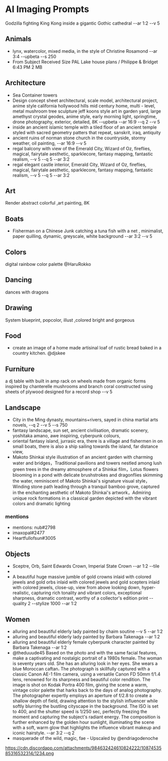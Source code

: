 # AI Imaging Prompts

Godzilla fighting King Kong inside a gigantic Gothic cathedral --ar 1:2 --v 5
## Animals

*  lynx, watercolor, mixed media, in the style of Christine Rosamond --ar 3:4 --upbeta --s 250
* From	Subject	Received	Size
PAL	Lake house plans / Philippe & Bridget	6:43 PM	2 MB

## Architecture

* Sea Container towers
* Design concept sheet architectural, scale model, architectural project, anime style california hollywood hills mid century home, multi - level, metal mushroom tree sculpture jeff koons style art in garden yard, large amethyst crystal geodes, anime style, early morning light, springtime, drone photography, exterior, detailed, 8K --upbeta --ar 16:9 --q 2 --v 5
* inside an ancient islamic temple with a tiled floor of an ancient temple styled with sacred geometry patters that repeat, sanskrit, iraq, antiquity
* ancient ruins of norman stone church in the countryside, stormy weather, oil painting, --ar 16:9 --v 5
* regal balcony with view of the Emerald City, Wizard of Oz, fireflies, magical, fairytale aesthetic, sparklecore, fantasy mapping, fantastic realism, --v 5 --q 5 --ar 3:2
* regal elegant castle interior, Emerald City, Wizard of Oz, fireflies, magical, fairytale aesthetic, sparklecore, fantasy mapping, fantastic realism, --v 5 --q 5 --ar 3:2

## Art

Render abstract colorful ,art painting, 8K

## Boats

* Fisherman on a Chinese Junk catching a tuna fish with a net , minimalist, paper quilling, dynamic, greyscale, white background --ar 3:2 --v 5

## Colors

digital rainbow color palette  @HaruRokko

## Dancing

dances with dragons

## Drawing

System blueprint, popcolor, illust ,colored bright and gorgeous

## Food

* create an image of a home made artisinal loaf of rustic bread baked in a country kitchen. @djskee

## Furniture

a dj table with built in amp rack on wheels made from organic forms inspired by chanterelle mushrooms and branch coral constructed using sheets of plywood designed for a record shop --v 5

## Landscape

* City in the Ming dynasty, mountains+rivers, sayed in china martial arts novels, --q 2 --v 5 --s 750
* fantasy landscape, sun set, ancient civilisation, dramatic scenery, yoshitaka amano, awe inspiring, cyberpunk colours,
* oriental fantasy island, jurrasic era, there is a village and fishermen in on small boats, there is also a ship sailing towards the island, far distance view,
* Makoto Shinkai style illustration of an ancient garden with charming water and bridges，Traditional pavilions and towers nestled among lush green trees in the dreamy atmosphere of a Shinkai film，Lotus flowers blooming in a pond with delicate brushstrokes and dragonflies skimming the water, reminiscent of Makoto Shinkai's signature visual style，Winding stone path leading through a tranquil bamboo grove, captured in the enchanting aesthetic of Makoto Shinkai's artwork，Admiring unique rock formations in a classical garden depicted with the vibrant colors and dramatic lighting

### mentions

* mentions: nub#2798
* imaxopal#2477
* Heartfullofsun#3005



## Objects

* Sceptre, Orb, Saint Edwards Crown, Imperial State Crown --ar 1:2 --tile
*
* A beautiful huge massive jumble of gold crowns inlaid with colored jewels and gold orbs inlaid with colored jewels and gold scepters inlaid with colored jewels, close-up, view from above looking down, hyper-realistic, capturing rich tonality and vibrant colors, exceptional sharpness, dramatic contrast, worthy of a collector's edition print --quality 2 --stylize 1000 --ar 1:2



## Women

* alluring and beautiful elderly lady painted by chaim soutine --v 5 --ar 1:2
* alluring and beautiful elderly lady painted by Barbara Takenaga --ar 1:2
* alluring and beautiful elderly female cyberpunk character painted by Barbara Takenaga --ar 1:2
*  @theduuude45 Based on the photo and with the same facial features, make a captivating and nostalgic portrait of a 1980s female، The woman is seventy years old. She has an alluring look in her eyes. She wears a blue Moroccan caftan، The photograph is skillfully captured with a classic Canon AE-1 film camera, using a versatile Canon FD 50mm f/1.4 lens, renowned for its sharpness and beautiful color rendition. The image is shot on Kodak Portra 400 film, giving the scene a warm, vintage color palette that harks back to the days of analog photography. The photographer expertly employs an aperture of f/2.8 to create a shallow depth of field, drawing attention to the stylish influencer while softly blurring the bustling cityscape in the background. The ISO is set to 400, and the shutter speed is 1/250 sec, perfectly freezing the moment and capturing the subject's radiant energy. The composition is further enhanced by the golden hour sunlight, illuminating the scene with a soft, warm glow that highlights the influence vibrant makeup and iconic hairstyle. --ar 3:2 --q 2
* masquerade of the wild, magic, fae - Upscaled by @endriagodenoche

https://cdn.discordapp.com/attachments/984632424610824222/1087453585316532314/1234.png

